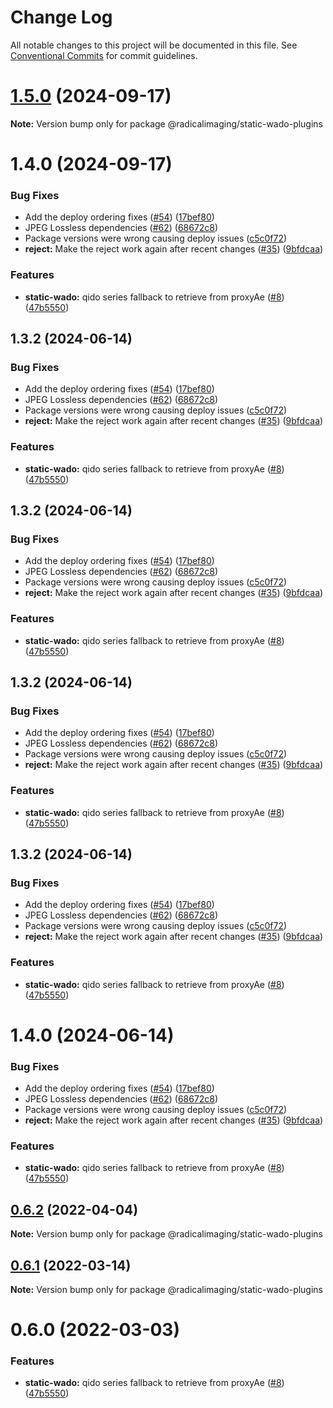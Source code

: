 # Change Log

All notable changes to this project will be documented in this file.
See [Conventional Commits](https://conventionalcommits.org) for commit guidelines.

# [1.5.0](https://github.com/OHIF/static-wado/compare/@radicalimaging/static-wado-plugins@1.4.0...@radicalimaging/static-wado-plugins@1.5.0) (2024-09-17)

**Note:** Version bump only for package @radicalimaging/static-wado-plugins

# 1.4.0 (2024-09-17)

### Bug Fixes

- Add the deploy ordering fixes ([#54](https://github.com/OHIF/static-wado/issues/54)) ([17bef80](https://github.com/OHIF/static-wado/commit/17bef80f3e888a327b2f9e80819900f07c490f8e))
- JPEG Lossless dependencies ([#62](https://github.com/OHIF/static-wado/issues/62)) ([68672c8](https://github.com/OHIF/static-wado/commit/68672c87b98686994f6b1767b00d3bbb366b9225))
- Package versions were wrong causing deploy issues ([c5c0f72](https://github.com/OHIF/static-wado/commit/c5c0f72c355f92a9c833a7433b8c0932732f06fb))
- **reject:** Make the reject work again after recent changes ([#35](https://github.com/OHIF/static-wado/issues/35)) ([9bfdcaa](https://github.com/OHIF/static-wado/commit/9bfdcaa6708b3b0f52c1e27d7a40532631fcf798))

### Features

- **static-wado:** qido series fallback to retrieve from proxyAe ([#8](https://github.com/OHIF/static-wado/issues/8)) ([47b5550](https://github.com/OHIF/static-wado/commit/47b55503732e25be08b215bdc201593f64de52e6))

## 1.3.2 (2024-06-14)

### Bug Fixes

- Add the deploy ordering fixes ([#54](https://github.com/OHIF/static-wado/issues/54)) ([17bef80](https://github.com/OHIF/static-wado/commit/17bef80f3e888a327b2f9e80819900f07c490f8e))
- JPEG Lossless dependencies ([#62](https://github.com/OHIF/static-wado/issues/62)) ([68672c8](https://github.com/OHIF/static-wado/commit/68672c87b98686994f6b1767b00d3bbb366b9225))
- Package versions were wrong causing deploy issues ([c5c0f72](https://github.com/OHIF/static-wado/commit/c5c0f72c355f92a9c833a7433b8c0932732f06fb))
- **reject:** Make the reject work again after recent changes ([#35](https://github.com/OHIF/static-wado/issues/35)) ([9bfdcaa](https://github.com/OHIF/static-wado/commit/9bfdcaa6708b3b0f52c1e27d7a40532631fcf798))

### Features

- **static-wado:** qido series fallback to retrieve from proxyAe ([#8](https://github.com/OHIF/static-wado/issues/8)) ([47b5550](https://github.com/OHIF/static-wado/commit/47b55503732e25be08b215bdc201593f64de52e6))

## 1.3.2 (2024-06-14)

### Bug Fixes

- Add the deploy ordering fixes ([#54](https://github.com/OHIF/static-wado/issues/54)) ([17bef80](https://github.com/OHIF/static-wado/commit/17bef80f3e888a327b2f9e80819900f07c490f8e))
- JPEG Lossless dependencies ([#62](https://github.com/OHIF/static-wado/issues/62)) ([68672c8](https://github.com/OHIF/static-wado/commit/68672c87b98686994f6b1767b00d3bbb366b9225))
- Package versions were wrong causing deploy issues ([c5c0f72](https://github.com/OHIF/static-wado/commit/c5c0f72c355f92a9c833a7433b8c0932732f06fb))
- **reject:** Make the reject work again after recent changes ([#35](https://github.com/OHIF/static-wado/issues/35)) ([9bfdcaa](https://github.com/OHIF/static-wado/commit/9bfdcaa6708b3b0f52c1e27d7a40532631fcf798))

### Features

- **static-wado:** qido series fallback to retrieve from proxyAe ([#8](https://github.com/OHIF/static-wado/issues/8)) ([47b5550](https://github.com/OHIF/static-wado/commit/47b55503732e25be08b215bdc201593f64de52e6))

## 1.3.2 (2024-06-14)

### Bug Fixes

- Add the deploy ordering fixes ([#54](https://github.com/OHIF/static-wado/issues/54)) ([17bef80](https://github.com/OHIF/static-wado/commit/17bef80f3e888a327b2f9e80819900f07c490f8e))
- JPEG Lossless dependencies ([#62](https://github.com/OHIF/static-wado/issues/62)) ([68672c8](https://github.com/OHIF/static-wado/commit/68672c87b98686994f6b1767b00d3bbb366b9225))
- Package versions were wrong causing deploy issues ([c5c0f72](https://github.com/OHIF/static-wado/commit/c5c0f72c355f92a9c833a7433b8c0932732f06fb))
- **reject:** Make the reject work again after recent changes ([#35](https://github.com/OHIF/static-wado/issues/35)) ([9bfdcaa](https://github.com/OHIF/static-wado/commit/9bfdcaa6708b3b0f52c1e27d7a40532631fcf798))

### Features

- **static-wado:** qido series fallback to retrieve from proxyAe ([#8](https://github.com/OHIF/static-wado/issues/8)) ([47b5550](https://github.com/OHIF/static-wado/commit/47b55503732e25be08b215bdc201593f64de52e6))

## 1.3.2 (2024-06-14)

### Bug Fixes

- Add the deploy ordering fixes ([#54](https://github.com/OHIF/static-wado/issues/54)) ([17bef80](https://github.com/OHIF/static-wado/commit/17bef80f3e888a327b2f9e80819900f07c490f8e))
- JPEG Lossless dependencies ([#62](https://github.com/OHIF/static-wado/issues/62)) ([68672c8](https://github.com/OHIF/static-wado/commit/68672c87b98686994f6b1767b00d3bbb366b9225))
- Package versions were wrong causing deploy issues ([c5c0f72](https://github.com/OHIF/static-wado/commit/c5c0f72c355f92a9c833a7433b8c0932732f06fb))
- **reject:** Make the reject work again after recent changes ([#35](https://github.com/OHIF/static-wado/issues/35)) ([9bfdcaa](https://github.com/OHIF/static-wado/commit/9bfdcaa6708b3b0f52c1e27d7a40532631fcf798))

### Features

- **static-wado:** qido series fallback to retrieve from proxyAe ([#8](https://github.com/OHIF/static-wado/issues/8)) ([47b5550](https://github.com/OHIF/static-wado/commit/47b55503732e25be08b215bdc201593f64de52e6))

# 1.4.0 (2024-06-14)

### Bug Fixes

- Add the deploy ordering fixes ([#54](https://github.com/OHIF/static-wado/issues/54)) ([17bef80](https://github.com/OHIF/static-wado/commit/17bef80f3e888a327b2f9e80819900f07c490f8e))
- JPEG Lossless dependencies ([#62](https://github.com/OHIF/static-wado/issues/62)) ([68672c8](https://github.com/OHIF/static-wado/commit/68672c87b98686994f6b1767b00d3bbb366b9225))
- Package versions were wrong causing deploy issues ([c5c0f72](https://github.com/OHIF/static-wado/commit/c5c0f72c355f92a9c833a7433b8c0932732f06fb))
- **reject:** Make the reject work again after recent changes ([#35](https://github.com/OHIF/static-wado/issues/35)) ([9bfdcaa](https://github.com/OHIF/static-wado/commit/9bfdcaa6708b3b0f52c1e27d7a40532631fcf798))

### Features

- **static-wado:** qido series fallback to retrieve from proxyAe ([#8](https://github.com/OHIF/static-wado/issues/8)) ([47b5550](https://github.com/OHIF/static-wado/commit/47b55503732e25be08b215bdc201593f64de52e6))

## [0.6.2](https://github.com/OHIF/static-wado/compare/@radicalimaging/static-wado-plugins@0.6.1...@radicalimaging/static-wado-plugins@0.6.2) (2022-04-04)

**Note:** Version bump only for package @radicalimaging/static-wado-plugins

## [0.6.1](https://github.com/OHIF/static-wado/compare/@radicalimaging/static-wado-plugins@0.6.0...@radicalimaging/static-wado-plugins@0.6.1) (2022-03-14)

**Note:** Version bump only for package @radicalimaging/static-wado-plugins

# 0.6.0 (2022-03-03)

### Features

- **static-wado:** qido series fallback to retrieve from proxyAe ([#8](https://github.com/OHIF/static-wado/issues/8)) ([47b5550](https://github.com/OHIF/static-wado/commit/47b55503732e25be08b215bdc201593f64de52e6))

